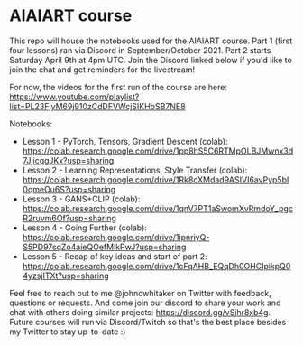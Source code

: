 # AIAIART course

This repo will house the notebooks used for the AIAIART course. Part 1 (first four lessons) ran via Discord in September/October 2021. Part 2 starts Saturday April 9th at 4pm UTC. Join the Discord linked below if you'd like to join the chat and get reminders for the livestream!

For now, the videos for the first run of the course are here: https://www.youtube.com/playlist?list=PL23FjyM69j910zCdDFVWcjSIKHbSB7NE8

Notebooks:

- Lesson 1 - PyTorch, Tensors, Gradient Descent (colab): https://colab.research.google.com/drive/1pp8hS5C6RTMpOLBJMwnx3d7JjicqgJKx?usp=sharing
- Lesson 2 - Learning Representations, Style Transfer (colab): https://colab.research.google.com/drive/1Rk8cXMdad9ASIVI6avPyp5bl0qmeOu6S?usp=sharing
- Lesson 3 - GANS+CLIP (colab): https://colab.research.google.com/drive/1qnV7PT1aSwomXvRmdoY_pgcR2ruvm6Of?usp=sharing
- Lesson 4 - Going Further (colab): https://colab.research.google.com/drive/1ipnriyQ-S5PD97sqZo4aieQOefMlkPwJ?usp=sharing
- Lesson 5 - Recap of key ideas and start of part 2: https://colab.research.google.com/drive/1cFqAHB_EQqDh0OHCIpikpQ04yzsjITXt?usp=sharing

Feel free to reach out to me @johnowhitaker on Twitter with feedback, questions or requests. And come join our discord to share your work and chat with others doing similar projects: https://discord.gg/vSjhr8xb4g. Future courses will run via Discord/Twitch so that's the best place besides my Twitter to stay up-to-date :)
